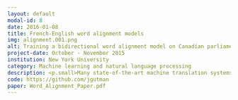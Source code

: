 ```yaml
---
layout: default
modal-id: 8
date: 2016-01-08
title: French-English word alignment models
img: alignment.001.png
alt: Training a bidirectional word alignment model on Canadian parliament transcripts
project-date: October - November 2015
institution: New York University
category: Machine learning and natural language processing
description: <p.small>Many state-of-the-art machine translation systems consist of a language model and an alignment model trained on a large corpus of parallel texts with no word-to-word gloss available. In this project I implemented IBM alignment models 1 and 2 from scratch, trained on a parallel French-English corpus of Canadian parliament transcripts.</p> <p.small>Expectation-maximization was used to train each alignment model, and the intersection of one-to-many alignments in both translation directions were taken to yield the best possible inferred alignment for each sentence. Cross-validation on model hyperparameters and detailed linguistic error analysis were conducted to optimize model performance.</p> <p.small>Code for the alignment models and expectation-maximization algorithm was written in Java and run on a high-performance computing cluster. Performance of my model yielded the second-best alignment error rate out of all student-submitted models.</p>
code: https://github.com/jgutman
paper: Word_Alignment_Paper.pdf
---
```

